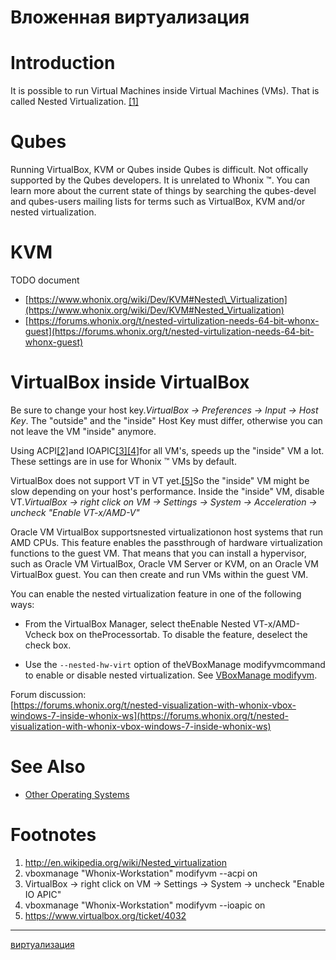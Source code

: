 # Вложенная виртуализация

# Introduction

It is possible to run Virtual Machines inside Virtual Machines (VMs). That is called Nested Virtualization. [\[1\]](https://www.whonix.org/wiki/Nested_Virtualization#cite_note-1)

# Qubes

Running VirtualBox, KVM or Qubes inside Qubes is difficult. Not offically supported by the Qubes developers. It is unrelated to Whonix ™. You can learn more about the current state of things by searching the qubes-devel and qubes-users mailing lists for terms such as VirtualBox, KVM and/or nested virtualization.

# KVM

TODO document

*   [https://www.whonix.org/wiki/Dev/KVM#Nested\_Virtualization](https://www.whonix.org/wiki/Dev/KVM#Nested_Virtualization)
*   [https://forums.whonix.org/t/nested-virtulization-needs-64-bit-whonx-guest](https://forums.whonix.org/t/nested-virtulization-needs-64-bit-whonx-guest)

# VirtualBox inside VirtualBox

Be sure to change your host key._VirtualBox → Preferences → Input → Host Key_. The "outside" and the "inside" Host Key must differ, otherwise you can not leave the VM "inside" anymore.

Using ACPI[\[2\]](https://www.whonix.org/wiki/Nested_Virtualization#cite_note-2)and IOAPIC[\[3\]](https://www.whonix.org/wiki/Nested_Virtualization#cite_note-3)[\[4\]](https://www.whonix.org/wiki/Nested_Virtualization#cite_note-4)for all VM's, speeds up the "inside" VM a lot. These settings are in use for Whonix ™ VMs by default.

VirtualBox does not support VT in VT yet.[\[5\]](https://www.whonix.org/wiki/Nested_Virtualization#cite_note-5)So the "inside" VM might be slow depending on your host's performance. Inside the "inside" VM, disable VT._VirtualBox → right click on VM → Settings → System → Acceleration → uncheck "Enable VT-x/AMD-V"_

Oracle VM VirtualBox supportsnested virtualizationon host systems that run AMD CPUs. This feature enables the passthrough of hardware virtualization functions to the guest VM. That means that you can install a hypervisor, such as Oracle VM VirtualBox, Oracle VM Server or KVM, on an Oracle VM VirtualBox guest. You can then create and run VMs within the guest VM.

You can enable the nested virtualization feature in one of the following ways:

*   From the VirtualBox Manager, select theEnable Nested VT-x/AMD-Vcheck box on theProcessortab. To disable the feature, deselect the check box.
    
*   Use the `--nested-hw-virt` option of theVBoxManage modifyvmcommand to enable or disable nested virtualization. See [VBoxManage modifyvm](https://docs.oracle.com/cd/E97728_01/E97727/html/vboxmanage-modifyvm.html).

Forum discussion:  
[https://forums.whonix.org/t/nested-visualization-with-whonix-vbox-windows-7-inside-whonix-ws](https://forums.whonix.org/t/nested-visualization-with-whonix-vbox-windows-7-inside-whonix-ws)

# See Also

*   [Other Operating Systems](https://www.whonix.org/wiki/Other_Operating_Systems "Other Operating Systems")

# Footnotes

1.  http://en.wikipedia.org/wiki/Nested_virtualization
2.  vboxmanage "Whonix-Workstation" modifyvm --acpi on
3.  VirtualBox → right click on VM → Settings → System → uncheck "Enable IO APIC"
4.  vboxmanage "Whonix-Workstation" modifyvm --ioapic on
5.  https://www.virtualbox.org/ticket/4032




**********
[виртуализация](/tags/%D0%B2%D0%B8%D1%80%D1%82%D1%83%D0%B0%D0%BB%D0%B8%D0%B7%D0%B0%D1%86%D0%B8%D1%8F.md)
